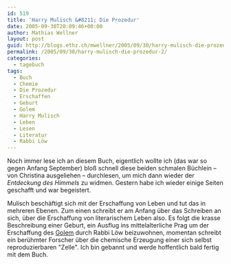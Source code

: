 ```yaml
---
id: 519
title: 'Harry Mulisch &#8211; Die Prozedur'
date: 2005-09-30T20:09:46+00:00
author: Mathias Wellner
layout: post
guid: http://blogs.ethz.ch/mwellner/2005/09/30/harry-mulisch-die-prozedur-2/
permalink: /2005/09/30/harry-mulisch-die-prozedur-2/
categories:
  - tagebuch
tags:
  - Buch
  - Chemie
  - Die Prozedur
  - Erschaffen
  - Geburt
  - Golem
  - Harry Mulisch
  - Leben
  - Lesen
  - Literatur
  - Rabbi Löw
---
```

Noch immer lese ich an diesem Buch, eigentlich wollte ich (das war so gegen Anfang September) bloß schnell diese beiden schmalen Büchlein &#8211; von Christina ausgeliehen &#8211; durchlesen, um mich dann wieder der _Entdeckung des Himmels_ zu widmen. Gestern habe ich wieder einige Seiten geschafft und war begeistert.

Mulisch beschäftigt sich mit der Erschaffung von Leben und tut das in mehreren Ebenen. Zum einen schreibt er am Anfang über das Schreiben an sich, über die Erschaffung von literarischem Leben also. Es folgt die krasse Beschreibung einer Geburt, ein Ausflug ins mittelalterliche Prag um der Erschaffung des [Golem](https://de.wikipedia.org/wiki/Golem) durch Rabbi Löw beizuwohnen, momentan schreibt ein berühmter Forscher über die chemische Erzeugung einer sich selbst reproduzierbaren "Zelle". Ich bin gebannt und werde hoffentlich bald fertig mit dem Buch.